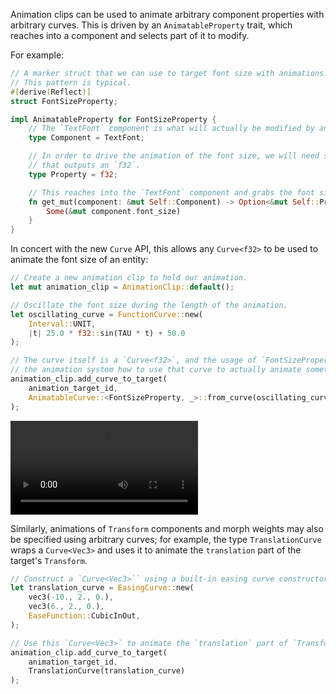 <!-- Allow animation clips to animate arbitrary properties. -->
<!-- https://github.com/bevyengine/bevy/pull/15282 -->
Animation clips can be used to animate arbitrary component properties with arbitrary curves.
This is driven by an `AnimatableProperty` trait, which reaches into a component
and selects part of it to modify.

For example:
```rust
// A marker struct that we can use to target font size with animations.
// This pattern is typical.
#[derive(Reflect)]
struct FontSizeProperty;

impl AnimatableProperty for FontSizeProperty {
    // The `TextFont` component is what will actually be modified by animation.
    type Component = TextFont;

    // In order to drive the animation of the font size, we will need something
    // that outputs an `f32`.
    type Property = f32;

    // This reaches into the `TextFont` component and grabs the font size.
    fn get_mut(component: &mut Self::Component) -> Option<&mut Self::Property> {
        Some(&mut component.font_size)
    }
}
```

In concert with the new `Curve` API, this allows any `Curve<f32>` to be used to
animate the font size of an entity:
```rust
// Create a new animation clip to hold our animation.
let mut animation_clip = AnimationClip::default();

// Oscillate the font size during the length of the animation.
let oscillating_curve = FunctionCurve::new(
    Interval::UNIT, 
    |t| 25.0 * f32::sin(TAU * t) + 50.0
);

// The curve itself is a `Curve<f32>`, and the usage of `FontSizeProperty` tells
// the animation system how to use that curve to actually animate something.
animation_clip.add_curve_to_target(
    animation_target_id,
    AnimatableCurve::<FontSizeProperty, _>::from_curve(oscillating_curve)
);
```

<video controls><source src="animated-font-size.mp4" type="video/mp4"/></video>

Similarly, animations of `Transform` components and morph weights may also be
specified using arbitrary curves; for example, the type `TranslationCurve` wraps
a `Curve<Vec3>` and uses it to animate the `translation` part of the target's
`Transform`.

```rust
// Construct a `Curve<Vec3>`` using a built-in easing curve constructor.
let translation_curve = EasingCurve::new(
    vec3(-10., 2., 0.),
    vec3(6., 2., 0.),
    EaseFunction::CubicInOut,
);

// Use this `Curve<Vec3>` to animate the `translation` part of `Transform`.
animation_clip.add_curve_to_target(
    animation_target_id,
    TranslationCurve(translation_curve)
);
```

